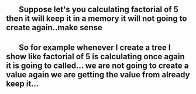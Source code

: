 <h2>&nbsp;&nbsp;&nbsp;&nbsp;&nbsp;&nbsp;&nbsp;Suppose let's you calculating factorial of 5 then it will keep it in a memory it will not going to create again..make sense</h2>

<h2>&nbsp;&nbsp;&nbsp;&nbsp;&nbsp;&nbsp;&nbsp;So for example whenever I create a tree I show like factorial of 5 is calculating once again it is going to called... we are not going to create a value again we are getting the value from already keep it...</h2>
